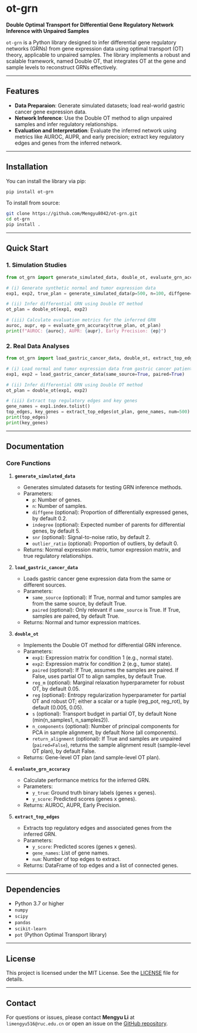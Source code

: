 # ot-grn

**Double Optimal Transport for Differential Gene Regulatory Network Inference with Unpaired Samples**

`ot-grn` is a Python library designed to infer differential gene regulatory networks (GRNs) from gene expression data using optimal transport (OT) theory, applicable to unpaired samples. The library implements a robust and scalable framework, named Double OT, that integrates OT at the gene and sample levels to reconstruct GRNs effectively.

---

## Features

- **Data Preparaion**: Generate simulated datasets; load real-world gastric cancer gene expression data.
- **Network Inference**: Use the Double OT method to align unpaired samples and infer regulatory relationships.
- **Evaluation and Interpretation**: Evaluate the inferred network using metrics like AUROC, AUPR, and early precision; extract key regulatory edges and genes from the inferred network.

---

## Installation

You can install the library via pip:

```bash
pip install ot-grn
```

To install from source:

```bash
git clone https://github.com/Mengyu8042/ot-grn.git
cd ot-grn
pip install .
```

---

## Quick Start

### 1. Simulation Studies

```python
from ot_grn import generate_simulated_data, double_ot, evaluate_grn_accuracy

# (i) Generate synthetic normal and tumor expression data
exp1, exp2, true_plan = generate_simulated_data(p=500, n=100, diffgene=0.2, indegree=5)

# (ii) Infer differential GRN using Double OT method
ot_plan = double_ot(exp1, exp2)

# (iii) Calculate evaluation metrics for the inferred GRN
auroc, aupr, ep = evaluate_grn_accuracy(true_plan, ot_plan)
print(f"AUROC: {auroc}, AUPR: {aupr}, Early Precision: {ep}")
```

### 2. Real Data Analyses

```python
from ot_grn import load_gastric_cancer_data, double_ot, extract_top_edges

# (i) Load normal and tumor expression data from gastric cancer patients
exp1, exp2 = load_gastric_cancer_data(same_source=True, paired=True)

# (ii) Infer differential GRN using Double OT method
ot_plan = double_ot(exp1, exp2)

# (iii) Extract top regulatory edges and key genes
gene_names = exp1.index.tolist()
top_edges, key_genes = extract_top_edges(ot_plan, gene_names, num=500)
print(top_edges)
print(key_genes)
```
---

## Documentation

### Core Functions

1. **`generate_simulated_data`**
   - Generates simulated datasets for testing GRN inference methods.
   - Parameters: 
       - `p`: Number of genes.
       - `n`: Number of samples.
       - `diffgene` (optional): Proportion of differentially expressed genes, by default 0.2.
       - `indegree` (optional): Expected number of parents for differential genes, by default 5.
       - `snr` (optional): Signal-to-noise ratio, by default 2.
       - `outlier_ratio` (optional): Proportion of outliers, by default 0.
   - Returns: Normal expression matrix, tumor expression matrix, and true regulatory relationships.

2. **`load_gastric_cancer_data`**
   - Loads gastric cancer gene expression data from the same or different sources.
   - Parameters: 
      - `same_source` (optional): If True, normal and tumor samples are from the same source, by default True.
      - `paired` (optional): Only relevant if `same_source` is True. If True, samples are paired, by default True. 
   - Returns: Normal and tumor expression matrices.

3. **`double_ot`**
   - Implements the Double OT method for differential GRN inference.
   - Parameters: 
      - `exp1`: Expression matrix for condition 1 (e.g., normal state).
      - `exp2`: Expression matrix for condition 2 (e.g., tumor state).
      - `paired` (optional): If True, assumes the samples are paired. If False, uses partial OT to align samples, by default True.
      - `reg_m` (optional): Marginal relaxation hyperparameter for robust OT, by default 0.05.
      - `reg` (optional): Entropy regularization hyperparameter for partial OT and robust OT; either a scalar or a tuple (reg_pot, reg_rot), by default (0.005, 0.05).
      - `s` (optional): Transport budget in partial OT, by default None (min(n_samples1, n_samples2)).
      - `n_components` (optional): Number of principal components for PCA in sample alignment, by default None (all components).
      - `return_alignment` (optional): If True and samples are unpaired (`paired=False`), returns the sample alignment result (sample-level OT plan), by default False.
   - Returns: Gene-level OT plan (and sample-level OT plan).


4. **`evaluate_grn_accuracy`**
   - Calculate performance metrics for the inferred GRN.
   - Parameters: 
      - `y_true`: Ground truth binary labels (genes x genes).
      - `y_score`: Predicted scores (genes x genes).
   - Returns: AUROC, AUPR, Early Precision.

5. **`extract_top_edges`**
   - Extracts top regulatory edges and associated genes from the inferred GRN.
   - Parameters: 
      - `y_score`: Predicted scores (genes x genes).
      - `gene_names`: List of gene names.
      - `num`: Number of top edges to extract.
   - Returns: DataFrame of top edges and a list of connected genes.
---

## Dependencies

- Python 3.7 or higher
- `numpy`
- `scipy`
- `pandas`
- `scikit-learn`
- `pot` (Python Optimal Transport library)

---

## License

This project is licensed under the MIT License. See the [LICENSE](LICENSE) file for details.

---

## Contact

For questions or issues, please contact **Mengyu Li** at `limengyu516@ruc.edu.cn` or open an issue on the [GitHub repository](https://github.com/Mengyu8042/ot-grn).
